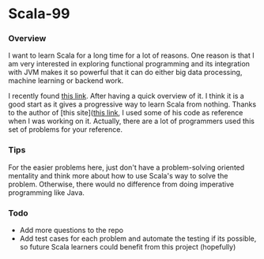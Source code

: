# Scala-99
### Overview
I want to learn Scala for a long time for a lot of reasons. One reason is that I am very interested in exploring functional programming and its integration with JVM makes it so powerful that it can do either big data processing, machine learning or backend work.

I recently found [this link](https://sites.google.com/site/prologsite/prolog-problems). After having a quick overview of it. I think it is a good start as it gives a progressive way to learn Scala from nothing. Thanks to the author of [this site]([this link](http://aperiodic.net/phil/scala/s-99/), I used some of his code as reference when I was working on it. Actually, there are a lot of programmers used this set of problems for your reference.

### Tips
For the easier problems here, just don't have a problem-solving oriented mentality and think more about how to use Scala's way to solve the problem. Otherwise, there would no difference from doing imperative programming like Java.

### Todo
- Add more questions to the repo
- Add test cases for each problem and automate the testing if its possible, so future Scala learners could benefit from this project (hopefully)
